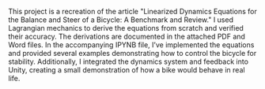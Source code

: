This project is a recreation of the article "Linearized Dynamics Equations for the Balance and Steer of a Bicycle: A Benchmark and Review." 
I used Lagrangian mechanics to derive the equations from scratch and verified their accuracy. 
The derivations are documented in the attached PDF and Word files. 
In the accompanying IPYNB file, I’ve implemented the equations and provided several examples demonstrating how to control the bicycle for stability.
Additionally, I integrated the dynamics system and feedback into Unity, creating a small demonstration of how a bike would behave in real life.
